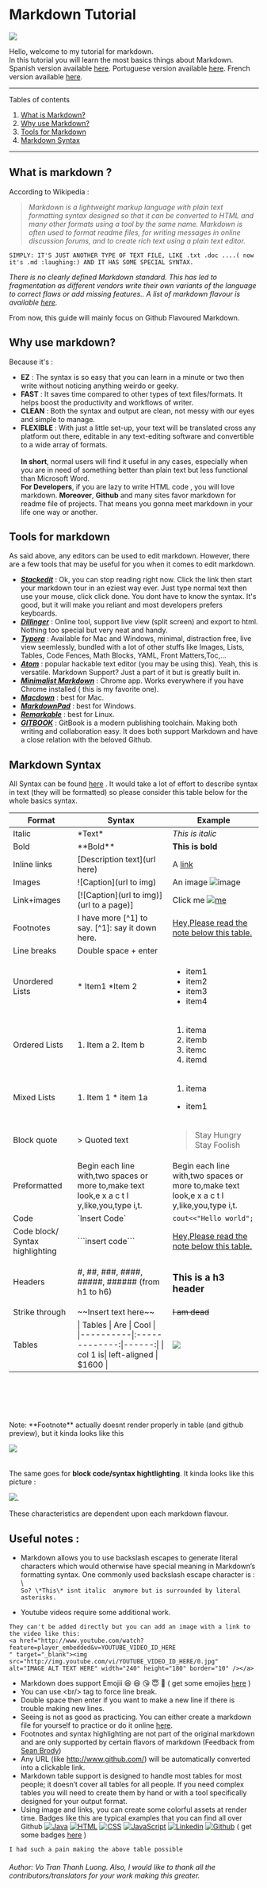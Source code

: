 # Markdown Tutorial 
![](http://i.imgur.com/IMTN5cy.png)  

Hello, welcome to my tutorial for markdown.  
In this tutorial you will learn the most basics things about Markdown.  
Spanish version available [here](https://github.com/LewisVo/Markdown-Tutorial/blob/master/Translation:Spanish.md).
Portuguese version available [here](https://github.com/LewisVo/Markdown-Tutorial/blob/master/README_pt-BR.md).
French version available [here](https://github.com/luongvo209/Markdown-Tutorial/blob/master/README_fr.md).

*******
Tables of contents  
 1. [What is Markdown?](#whatismarkdown)
 2. [Why use Markdown?](#why)
 3. [Tools for Markdown](#tools)
 4. [Markdown Syntax](#syntax)

*******

<div id='whatismarkdown'/>  

## What is markdown ?  
According to Wikipedia :  

  >*Markdown is a lightweight markup language with plain text formatting syntax designed so that it can be converted to HTML and many other formats using a tool by the same name. Markdown is often used to format readme files, for writing messages in online discussion forums, and to create rich text using a plain text editor.*   


`SIMPLY: IT'S JUST ANOTHER TYPE OF TEXT FILE, LIKE .txt .doc ....( now it's .md :laughing:) AND IT HAS SOME SPECIAL SYNTAX.`  
<div id='why'/>  

*There is no clearly defined Markdown standard. This has led to fragmentation as different vendors write their own variants of the language to correct flaws or add missing features.. A list of markdown flavour is available [here](https://github.com/jgm/CommonMark/wiki/Markdown-Flavors).*

From now, this guide will mainly focus on Github Flavoured Markdown.

## Why use markdown?
Because it's :
 * **EZ** : The syntax is so easy that you can learn in a minute or two then write without noticing anything weirdo  or geeky.
 * **FAST** : It saves time compared to other types of text files/formats. It helps boost the productivity and workflows of writer.
 * **CLEAN** : Both the syntax and output are clean, not messy with our eyes and simple to manage.
 * **FLEXIBLE** : With just a little set-up, your text will be translated cross any platform out there, editable in any text-editing software and convertible to a wide array of formats.
<br></br>
**In short**, normal users will find it useful in any cases, especially when you are in need of something better than plain text but less functional than Microsoft Word.  
**For Developers**, if you are lazy to write HTML code , you will love markdown. **Moreover**, **Github** and many sites favor markdown for readme file of projects. That means you gonna meet markdown in your life one way or another.  
<div id='tools'/>  

## Tools for markdown
As said above, any editors can be used to edit markdown. However, there are a few tools that may be useful for you when it comes to edit markdown.
 * **[*Stackedit*](https://stackedit.io)** : Ok, you can stop reading right now. Click the link then start your markdown tour in an eziest way ever. Just type normal text then use your mouse, click click done. You dont have to know the syntax.  It's good, but it will make you reliant and most developers prefers keyboards.
 * **[*Dillinger*](http://dillinger.io/)** : Online tool, support live view (split screen) and export to html. Nothing too special but very neat and handy.
 * **[*Typora*](https://www.typora.io/)** : Available for Mac and Windows, minimal, distraction free, live view seemlessly, bundled with a lot of other stuffs like Images, Lists, Tables, Code Fences, Math Blocks, YAML, Front Matters,Toc,...
 * **[*Atom*](https://atom.io/)** : popular hackable text editor (you may be using this). Yeah, this is versatile. Markdown Support? Just a part of it but is greatly built in.
 * **[*Minimalist Markdown*](https://chrome.google.com/webstore/detail/minimalist-markdown-edito/pghodfjepegmciihfhdipmimghiakcjf?hl=en)** : Chrome app. Works everywhere if you have Chrome installed ( this is my favorite one).
 * **[*Macdown*](http://macdown.uranusjr.com/)** : best for Mac.
 * **[*MarkdownPad*](http://markdownpad.com/)** : best for Windows.
 * **[*Remarkable*](https://remarkableapp.github.io/)** : best for Linux. 
 * **[*GITBOOK*](http://www.gitbook.com/)** : GitBook is a modern publishing toolchain. Making both writing and collaboration easy. It does both support Markdown and have a close relation with the beloved Github.
<div id='syntax'/>  

## Markdown Syntax  
All Syntax can be found [here](https://daringfireball.net/projects/markdown/syntax) . It would take a lot of effort to describe syntax in text (they will be formatted) so please consider this table below for the whole basics syntax.  

| Format        | Syntax      | Example |
| ------|-----|-----|
| Italic  	| \*Text\* 	| *This is italic* 	|
| Bold  	| \*\*Bold\*\* 	| **This is bold** 	|
| Inline links 	| \[Description text\](url here) 	| A [link](http://www.github.com) 	|
| Images 	| \![Caption\](url to img) 	| An image ![image](http://i.imgur.com/hRLuez2.png) 	|
| Link+images 	| \[\![Caption\](url to img)\](url to a page)\] 	| Click me [![me](http://i.imgur.com/hRLuez2.png)](https://www.youtube.com) 	|
| Footnotes  	| I have more \[^1\] to say.   \[^1\]: say it down here. 	| <a href="#section1">Hey,Please read the note below this table.  	|
| Line breaks 	| Double space + enter 	|  	|
| Unordered Lists 	| \* Item1     \*Item 2 	| <ul><li>item1</li><li>item2</li><li>item3</li><li>item4</li></ul> 	|
| Ordered Lists 	| 1. Item a    2. Item b 	| <ol><li>itema</li><li>itemb</li><li>itemc</li><li>itemd</li></ol>  	|
| Mixed Lists 	| 1. Item 1      * item 1a 	|  <ol><li>itema</li></ol><ul><li> item1</li></ul>	|
| Block quote 	| \> Quoted text 	|  <blockquote>Stay Hungry Stay Foolish</blockquote> 	|
| Preformatted 	| Begin each line with,two spaces or more to,make text look,e x a c t l y,like,you,type i,t. 	|   Begin each line with,two spaces or more to,make text look,e x a c t l y,like,you,type i,t. 	|
| Code 	| \`Insert Code\` 	| `cout<<"Hello world";` 	|
| Code block/ Syntax highlighting 	| \`\`\`insert code\`\`\` 	|  <a href="#section1">Hey,Please read the note below this table. 	|
| Headers 	| \#, \##, \###, \####, \#####, \###### (from h1 to h6) 	|  <h3>This is a h3 header</h3>	|
| Strike through 	| \~~Insert text here\~~ 	| ~~I am dead~~ 	|
| Tables 	| \| Tables   \|      Are      \|  Cool \| \|\----------\|\:\-------------\:\|------\:\| \| col 1 is\|  left-aligned \| $1600 \| | ![](http://i.imgur.com/EItt7mh.png) |

<br></br>
 <br></br>
 <p id="section1">Note: **Footnote** actually doesnt render properly in table (and github preview), but it kinda looks like this </p>  
 
 ![](http://i.imgur.com/pmeBr28.png)  
   <br></br>
   The same goes for **block code/syntax hightlighting**. It kinda looks like this picture :
  
![](http://i.imgur.com/z8KrxAz.png).    

These characteristics are dependent upon each markdown flavour.  


## Useful notes  :
 * Markdown allows you to use backslash escapes to generate literal characters which
would otherwise have special meaning in Markdown’s formatting syntax. One commonly used backslash escape character is : \     
 `So? \*This\* isnt italic  anymore but is surrounded by literal asterisks.`

 * Youtube videos require some additional work. 
  ```
  They can't be added directly but you can add an image with a link to the video like this:
  <a href="http://www.youtube.com/watch?feature=player_embedded&v=YOUTUBE_VIDEO_ID_HERE
  " target="_blank"><img src="http://img.youtube.com/vi/YOUTUBE_VIDEO_ID_HERE/0.jpg" 
  alt="IMAGE ALT TEXT HERE" width="240" height="180" border="10" /></a>
  ```
 * Markdown does support Emojii :laughing: :laughing: :kissing_heart: :innocent: :green_heart: ( get some emojies [here](http://www.emoji-cheat-sheet.com/) )
 * You can use \<br/> tag to force line break. 
 * Double space then enter if you want to make a new line if there is trouble making new lines.
 * Seeing is not as good as practicing. You can either create a markdown file for yourself to practice or do it online [here](http://www.markdowntutorial.com).
 *  Footnotes and syntax highlighting are not part of the original markdown and are only supported by certain flavors of markdown (Feedback from [Sean Brody](https://goo.gl/ASZwEn))
 *  Any URL (like http://www.github.com/) will be automatically converted into a clickable link.  
 *  Markdown table support is designed to handle most tables for most people; it doesn’t cover all tables for all people. If you need complex tables you will need to create them by hand or with a tool specifically designed for your output format.
 *  Using image and links, you can create some colorful assets at render time. Badges like this are typical examples that you can find all over Github  [![Java](https://img.shields.io/badge/Java-%23FFac45.svg?&style=for-the-badge&logo=java&logoColor=white&color=yellow)](https://github.com/)  [![HTML](https://img.shields.io/badge/HTML-%23FFac45.svg?&style=for-the-badge&logo=html5&logoColor=white&color=orange)](https://github.com/)
[![CSS](https://img.shields.io/badge/CSS-%23FFac45.svg?&style=for-the-badge&logo=css3&logoColor=white&color=blue)](https://github.com/)
[![JavaScript](https://img.shields.io/badge/JAVASCRIPT-%23FFac45.svg?&style=for-the-badge&logo=javascript&logoColor=white&color=yellow)](https://github.com/) 
[![Linkedin](https://img.shields.io/badge/linkedin-%230077B5.svg?&style=for-the-badge&logo=linkedin&logoColor=white)](https://www.linkedin.com/)
[![Github](http://img.shields.io/badge/github-%231877F2.svg?&style=for-the-badge&logo=github&logoColor=white&color=black)](https://github.com/)
( get some badges [here](https://shields.io/) )
 
```I had such a pain making the above table possible```
 
###### Author: *Vo Tran Thanh Luong*. Also, I would like to thank all the contributors/translators for your work making this greater.
   

